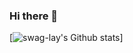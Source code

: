 ### Hi there 👋

<!--
**swag-lay/swag-lay** is a ✨ _special_ ✨ repository because its `README.md` (this file) appears on your GitHub profile.

Here are some ideas to get you started:

- 🔭 I’m currently working on ...
- 🌱 I’m currently learning ...
- 👯 I’m looking to collaborate on ...
- 🤔 I’m looking for help with ...
- 💬 Ask me about ...
- 📫 How to reach me: ...
- 😄 Pronouns: ...
- ⚡ Fun fact: ...
-->

[![swag-lay's Github stats](https://github-readme-stats.vercel.app/api/pin/?username=swag-lay&repo=github-readme-stats&theme=swift&show_icons=true&count_private=true)]
<!--

![swag-lay's Github stats](https://github-readme-stats.vercel.app/api?username=swag-lay&theme=swift&show_icons=true&count_private=true)
![swag-lay's Github languages](https://github-readme-stats.vercel.app/api/top-langs/?username=swag-lay&layout=compact&langs_count=10&theme=swift)
-->

